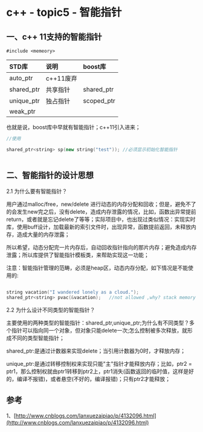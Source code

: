 # c++ - topic5 - 智能指针

## 一、c++ 11支持的智能指针

```
#include <memeory>
```

| STD库 | 说明 | boost库 |
| :--- | :--- | :--- |
| auto\_ptr | c++11废弃 |  |
| shared\_ptr | 共享指针 | shared\_ptr |
| unique\_ptr | 独占指针 | scoped\_ptr |
| weak\_ptr |  |  |


也就是说，boost库中早就有智能指针；c++11引入进来；

```c++
//使用

shared_ptr<string> sp(new string("test")); //必须显示初始化智能指针



```

## 二、智能指针的设计思想

2.1 为什么要有智能指针？

用户通过malloc/free，new/delete 进行动态的内存分配和回收；但是，避免不了的会发生new完之后，没有delete，造成内存泄露的情况，比如，函数出异常提前return，或者就是忘记delete了等等；实际项目中，也出现过类似情况：实现实时库，使用buff设计，加载最新的索引文件时，出现异常，函数提前返回，未释放内存，造成大量的内存泄露；

所以希望，动态分配完一片内存后，自动回收指针指向的那片内存；避免造成内存泄露；所以库提供了智能指针模板类，来帮助实现这一功能；

注意：智能指针管理的范畴，必须是heap区，动态内存分配，如下情况是不能使用的:

```c++

string vacation("I wandered lonely as a cloud.");
shared_ptr<string> pvac(&vacation);   //not allowed ,why? stack memory

```

2.2 为什么设计不同类型的智能指针？

主要使用的两种类型的智能指针：shared_ptr,unique_ptr;为什么有不同类型？多个指针可以指向同一个对象，但对象只能delete一次;怎么控制被多次释放，就形成不同的类型智能指针；

shared_ptr:是通过计数器来实现delete；当引用计数器为0时，才释放内存；

unique_ptr:是通过转移控制权来实现只能"主"指针才能释放内存；比如，ptr2 = ptr1，那么控制权就由ptr1转移到ptr2上，ptr1消失(函数返回的临时值，这样是好的，编译不报错)，或者悬空(不好的，编译报错)；只有ptr2才能释放；





## 参考

1、[http://www.cnblogs.com/lanxuezaipiao/p/4132096.html](http://www.cnblogs.com/lanxuezaipiao/p/4132096.html)

